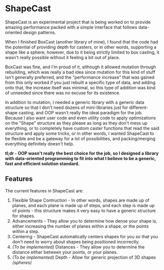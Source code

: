 # ShapeCast
ShapeCast is an experimental project that is being worked on to provide amazing performance packed with a simple interface that follows data-oriented design patterns. 

When I finished BoxCast (another library of mine), I found that the code had the potential of providing depth for casters, or in other words, supporting a shape like a sphere; however, due to it being strictly limited to box casting, it wasn't really possible without it feeling a bit out of place. 

BoxCast was fine, and I'm proud of it, although it allowed mutation through rebuilding, which was really a bad idea since mutation for this kind of stuff isn't generally preferred, and the "performance increase" that was gained from this only worked if you just rebuilt a specific type of data, and adding onto that, the increase itself was minimal, so this type of addition was kind of unneeded since there was no excuse for its existence. 

In addition to mutation, I needed a generic library with a generic data structure so that I don't need dozens of mini-libraries just for different-shape casting, and OOP wasn't really the ideal paradigm for the job. Because I also want user code and even utility code to apply optimizations on the "Shape" structure as they please as long as they don't mess up everything, or to completely have custom caster functions that read the said structure and apply some tricks, or in other words, I wanted ShapeCast to be flexible and be a gateway for a lot of possibilities, and packing/merging everything definitely doesn't help.

**tl;dr - OOP wasn't really the best choice for the job, so I designed a library with data-oriented programming to fit into what I believe to be a generic, fast and efficient solution standard.**

## Features
The current features in ShapeCast are:

1. Flexible Shape Contruction - In other words, shapes are made up of planes, and each plane is made up of steps, and each step is made up of points - this structure makes it very easy to have a generic structure for shapes.
2. Advancements - They allow you to determine how dense your shape is, either increasing the number of planes within a shape, or the points within a step.
3. Centering - ShapeCast automatically centers shapes for you so that you don't need to worry about shapes being positioned incorrectly.
4. *(To be implemented)* Distances - They allow you to determine the distance either between your points, or your planes.
5. *(To be implemented)* Depth - Allow for generic projection of 3D shapes *(spheres)*